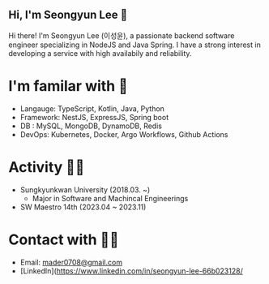 ## Hi, I'm Seongyun Lee 🤗
Hi there! I'm Seongyun Lee (이성윤), a passionate backend software engineer specializing in NodeJS and Java Spring. I have a strong interest in developing a service with high availabily and reliability.


# I'm familar with 🤔
- Langauge: TypeScript, Kotlin, Java, Python
- Framework: NestJS, ExpressJS, Spring boot
- DB : MySQL, MongoDB, DynamoDB, Redis
- DevOps: Kubernetes, Docker, Argo Workflows, Github Actions

# Activity 🧑‍💻
- Sungkyunkwan University (2018.03. ~)
  - Major in Software and Machincal Engineerings
- SW Maestro 14th (2023.04 ~ 2023.11)

# Contact with 🙋‍♂️
- Email: mader0708@gmail.com
- [LinkedIn](https://www.linkedin.com/in/seongyun-lee-66b023128/


